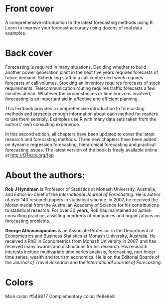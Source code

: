 # Front cover

A comprehensive introduction to the latest forecasting methods using R. Learn to improve your forecast accuracy using dozens of real data examples.

# Back cover

Forecasting is required in many situations. Deciding whether to build another power generation plant in the next five years requires forecasts of future demand. Scheduling staff in a call centre next week requires forecasts of call volumes. Stocking an inventory requires forecasts of stock requirements. Telecommunication routing requires traffic forecasts a few minutes ahead. Whatever the circumstances or time horizons involved, forecasting is an important aid in effective and efficient planning.

This textbook provides a comprehensive introduction to forecasting methods and presents enough information about each method for readers to use them sensibly. Examples use R with many data sets taken from the authors' own consulting experience.

In this second edition, all chapters have been updated to cover the latest research and forecasting methods. Three new chapters have been added on dynamic regression forecasting, hierarchical forecasting and practical forecasting issues. The latest version of the book is freely available online at http://OTexts.org/fpp

# About the authors:

**Rob J Hyndman** is Professor of Statistics at Monash University, Australia, and Editor-in-Chief of the *International Journal of Forecasting*. He is author of over 140 research papers in statistical science. In 2007, he received the Moran medal from the Australian Academy of Science for his contributions to statistical research. For over 30 years, Rob has maintained an active consulting practice, assisting hundreds of companies and organizations on forecasting problems.

**George Athana­sopou­los** is an Associate Professor in the Department of Econometrics and Business Statistics at Monash University, Australia. He received a PhD in Econometrics from Monash University in 2007, and has received many awards and distinctions for his research. His research interests include multivariate time series analysis, forecasting, non-linear time series, wealth and tourism economics. He is on the Editorial Boards of the *Journal of Travel Research* and the *International Journal of Forecasting*.

# Colors

Main color: #546877
Complementary color: #e8e8e8

